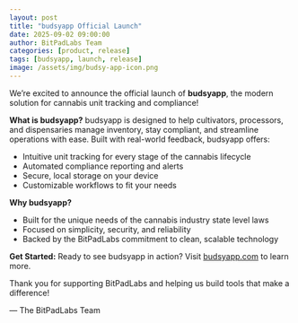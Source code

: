 ```yaml
---
layout: post
title: "budsyapp Official Launch"
date: 2025-09-02 09:00:00
author: BitPadLabs Team
categories: [product, release]
tags: [budsyapp, launch, release]
image: /assets/img/budsy-app-icon.png
---
```

We’re excited to announce the official launch of **budsyapp**, the modern solution for cannabis unit tracking and compliance!

**What is budsyapp?**
budsyapp is designed to help cultivators, processors, and dispensaries manage inventory, stay compliant, and streamline operations with ease. Built with real-world feedback, budsyapp offers:

- Intuitive unit tracking for every stage of the cannabis lifecycle
- Automated compliance reporting and alerts
- Secure, local storage on your device
- Customizable workflows to fit your needs

**Why budsyapp?**
- Built for the unique needs of the cannabis industry state level laws
- Focused on simplicity, security, and reliability
- Backed by the BitPadLabs commitment to clean, scalable technology

**Get Started:**
Ready to see budsyapp in action? Visit [budsyapp.com](https://budsyapp.com) to learn more.

Thank you for supporting BitPadLabs and helping us build tools that make a difference!

— The BitPadLabs Team
